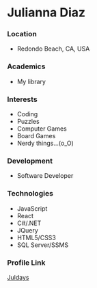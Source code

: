# Julianna Diaz

### Location

- Redondo Beach, CA, USA

### Academics

- My library

### Interests

- Coding
- Puzzles
- Computer Games
- Board Games
- Nerdy things...(o_O)

### Development

- Software Developer

### Technologies

- JavaScript
- React
- C#/.NET
- JQuery
- HTML5/CSS3
- SQL Server/SSMS

### Profile Link

[Juldays](https://github.com/Juldays)